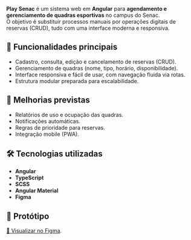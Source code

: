 **Play Senac** é um sistema web em **Angular** para **agendamento e gerenciamento de quadras esportivas** no campus do Senac.  
O objetivo é substituir processos manuais por operações digitais de reservas (CRUD), tudo com uma interface moderna e responsiva.

## 🚀 Funcionalidades principais
- Cadastro, consulta, edição e cancelamento de reservas (CRUD).  
- Gerenciamento de quadras (nome, tipo, horário, disponibilidade).  
- Interface responsiva e fácil de usar, com navegação fluida via rotas.  
- Estrutura modular preparada para escalabilidade.  


## 🔮 Melhorias previstas
- Relatórios de uso e ocupação das quadras.  
- Notificações automáticas.  
- Regras de prioridade para reservas.  
- Integração mobile (PWA).  


## 🛠 Tecnologias utilizadas
- **Angular**
- **TypeScript**  
- **SCSS**
- **Angular Material**
- **Figma**  


## 🎨 Protótipo
[🔗 Visualizar no Figma](https://www.figma.com/proto/k0ublZXSnKWTw9W9YGRCF7/Play-Senac?page-id=74%3A66&node-id=126-1295&viewport=131%2C56%2C0.33&t=e0yD6WmMJGD6Dzqe-1&scaling=min-zoom&content-scaling=fixed&starting-point-node-id=126%3A1295).
